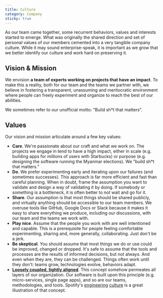 ```yaml
---
title: Culture
category: Company
sticky: true
---
```


As our team came together, some recurrent behaviors, values and interests started to emerge. What was originally the shared direction and set of personal values of our members cemented into a very tangible company culture. While it may sound enterprise-speak, it is important as we grow that we better identify our culture and work hard on preserving it.

## Vision & Mission

We envision **a team of experts working on projects that have an impact**. To make this a reality, both for our team and the teams we partner with, we believe in fostering a transparent, unassuming and meritocratic environment where people can freely experiment and organize to reach the best of our abilities.

We sometimes refer to our unofficial motto: "Build sh*t that matters".

## Values

Our vision and mission articulate around a few key values:

- **Care**. We're passionate about our craft and what we work on. The projects we engage in tend to have a high impact, either in scale (e.g. building apps for millions of users with Starbucks) or purpose (e.g. designing the software running the Myanmar elections). We "build sh*t that matters."
- **Do**. We prefer experimenting early and iterating upon our failures (and sometimes successes). This approach is far more efficient and fast than careful planning. When in doubt, frame the assumption you want to validate and design a way of validating it by doing. If somebody or something is a bottleneck, it is often better to not wait and go for it.
- **Share**. Our assumption is that most things should be shared publicly, and virtually anything should be accessible to our team members. We overuse tools like GitHub, Google Docs or Slack because it makes it easy to share everything we produce, including our discussions, with our team and the teams we work with.
- **Play nice**. Assume that the people you work with are well intentioned and capable. This is a prerequisite for people feeling comfortable experimenting, sharing and, more generally, collaborating. Just don't be a jerk.
- **Be skeptical**. You should assume that most things we do or use could be improved, changed or dropped. It's safe to assume that the tools and processes are the results of informed decisions, but not always. And even when they are, they can be challenged. Things often work until they don't: teams grow, technologies evolve, behaviors adapt.
- **[Loosely coupled, tightly aligned](/Company/loosely-coupled-tightly-aligned.html)**. This concept somehow permeates all layers of our organization. Our software is built upon this principle (e.g. micro-services, single page apps), and so are our teams, methodologies, and tools. Spotify's [engineering](https://labs.spotify.com/2014/03/27/spotify-engineering-culture-part-1/) [culture](https://labs.spotify.com/2014/09/20/spotify-engineering-culture-part-2/) is a great illustration of that concept.
